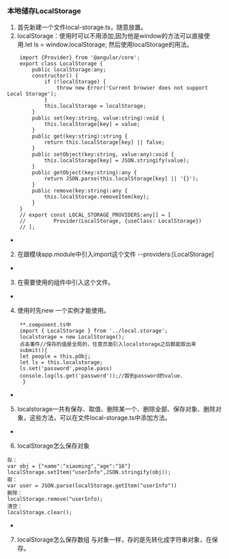 ### 本地储存LocalStorage
1. 首先新建一个文件local-storage.ts，随意放置。
2. localStorage：使用时可以不用添加,因为他是window的方法可以直接使用.let ls = window.localStorage;
然后使用localStorage的用法。
<!--![local-storage.ts](../img/1.png)
![local-storage.ts](../img/2.png)-->
```
    import {Provider} from '@angular/core'; 
    export class LocalStorage {
        public localStorage:any;
        constructor() {
            if (!localStorage) {
                throw new Error('Current browser does not support Local Storage');
            }
            this.localStorage = localStorage;
        }
        public set(key:string, value:string):void {
            this.localStorage[key] = value;
        }
        public get(key:string):string {
            return this.localStorage[key] || false;
        }
        public setObject(key:string, value:any):void {
            this.localStorage[key] = JSON.stringify(value);
        }
        public getObject(key:string):any {
            return JSON.parse(this.localStorage[key] || '{}');
        }
        public remove(key:string):any {
            this.localStorage.removeItem(key);
        }
    }
    // export const LOCAL_STORAGE_PROVIDERS:any[] = [
    //         Provider(LocalStorage, {useClass: LocalStorage})
    // ];
```
- 
2. 在跟模块app.module中引入import这个文件 --providers:[LocalStorage]
- 
3. 在需要使用的组件中引入这个文件。
- 
4. 使用时先new 一个实例才能使用。
```
    **.component.ts中
    import { LocalStorage } from '../local.storage';
    localstorage = new LocalStorage();
    点击事件//保存的值是全局的，任意页面引入localstorage之后都能取出来
    submit(){
    let people = this.pObj;
    let ls = this.localstorage;
    ls.set('password',people.pass)
    console.log(ls.get('password'));//取到password的value.
     }
```
- 
5. localstorage一共有保存、取值、删除某一个、删除全部、保存对象、删除对象，这些方法，可以在文件local-storage.ts中添加方法。
- 
 6. localStorage怎么保存对象
```
存：
var obj = {"name":"xiaoming","age":"16"}
localStorage.setItem("userInfo",JSON.stringify(obj));
取：
var user = JSON.parse(localStorage.getItem("userInfo"))
删除：
localStorage.remove("userInfo);
清空：
localStorage.clear();
```
- 
7. localStorage怎么保存数组
与对象一样，存的是先转化成字符串对象，在保存。





